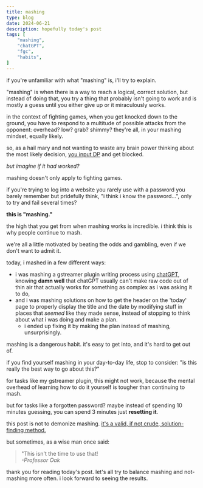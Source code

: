 ```yaml
---
title: mashing
type: blog
date: 2024-06-21
description: hopefully today's post
tags: [
    "mashing",
    "chatGPT",
    "fgc",
    "habits",
]
---
```


if you're unfamiliar with what "mashing" is, i'll try to explain.

"mashing" is when there is a way to reach a logical, correct solution, but instead of doing that, you try a thing that probably isn't going to work and is mostly a guess until you either give up or it miraculously works.

in the context of fighting games, when you get knocked down to the ground, you have to respond to a multitude of possible attacks from the opponent: overhead? low? grab? shimmy? they're all, in your mashing mindset, equally likely.

so, as a hail mary and not wanting to waste any brain power thinking about the most likely decision, [you input DP](https://glossary.infil.net/?t=Dragon%20Punch) and get blocked.

*but imagine if it had worked?*

mashing doesn't only apply to fighting games.

if you're trying to log into a website you rarely use with a password you barely remember but pridefully think, "i think i know the password...", only to try and fail several times?

**this is "mashing."**

the high that you get from when mashing works is incredible. i think this is why people continue to mash. 

we're all a little motivated by beating the odds and gambling, even if we don't want to admit it.

today, i mashed in a few different ways: 
* i was mashing a gstreamer plugin writing process using [chatGPT](https://chat.openai.com), knowing **damn well** that chatGPT usually can't make raw code out of thin air that actually works for something as complex as i was asking it to do, 
* and i was mashing solutions on how to get the header on the 'today' page to properly display the title and the date by modifying stuff in places that *seemed* like they made sense, instead of stopping to think about what i was doing and make a plan.
    * i ended up fixing it by making the plan instead of mashing, unsurprisingly.

mashing is a dangerous habit. it's easy to get into, and it's hard to get out of.

if you find yourself mashing in your day-to-day life, stop to consider: "is this really the best way to go about this?"

for tasks like my gstreamer plugin, this might not work, because the mental overhead of learning how to do it yourself is tougher than continuing to mash.

but for tasks like a forgotten password? maybe instead of spending 10 minutes guessing, you can spend 3 minutes just **resetting it**.

this post is not to demonize mashing. [it's a valid, if not crude, solution-finding method.](https://www.youtube.com/watch?v=l_3z9ASK6F0)

but sometimes, as a wise man once said:

> "This isn't the time to use that!\
> *-Professor Oak*

thank you for reading today's post. let's all try to balance mashing and not-mashing more often. i look forward to seeing the results.